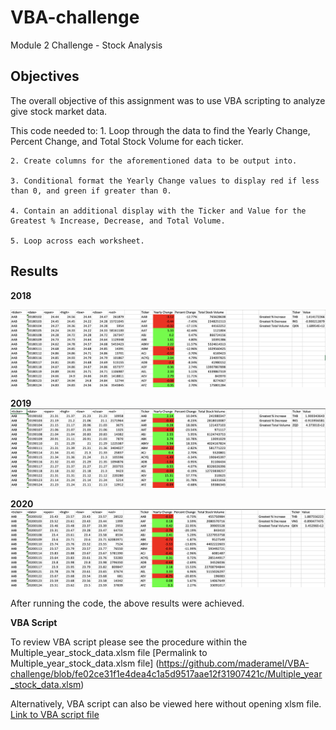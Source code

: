 # VBA-challenge
Module 2 Challenge - Stock Analysis

## Objectives
The overall objective of this assignment was to use VBA scripting to analyze give stock market data.

This code needed to:
    1. Loop through the data to find the Yearly Change, Percent Change, and Total Stock Volume for each ticker. 

    2. Create columns for the aforementioned data to be output into.

    3. Conditional format the Yearly Change values to display red if less than 0, and green if greater than 0. 

    4. Contain an additional display with the Ticker and Value for the Greatest % Increase, Decrease, and Total Volume.

    5. Loop across each worksheet.

## Results

**2018**

![This is a screenshot of the Multiple Year Stock Data after the VBA code was ran on sheet 2018](https://github.com/maderamel/VBA-challenge/blob/40daeed0c0c034165b6880d4b0800f36346d7490/Screenshots/Multiple_Year_Stock_Data_Result_Screenshot.png)

**2019**
![This is a screenshot of the Multiple Year Stock Data after the VBA code was ran on the 2019 sheet](https://github.com/maderamel/VBA-challenge/blob/40daeed0c0c034165b6880d4b0800f36346d7490/Screenshots/Multiple_Year_Stock_Data_2019.png)

**2020**
![This is a screenshot of the Multiple Year Stock Data after the VBA code was ran on the 2020 sheet](https://github.com/maderamel/VBA-challenge/blob/40daeed0c0c034165b6880d4b0800f36346d7490/Screenshots/Multiple_Year_Stock_Data_2020.png)

After running the code, the above results were achieved. 

**VBA Script**

To review VBA script please see the procedure within the Multiple_year_stock_data.xlsm file [Permalink to Multiple_year_stock_data.xlsm file] (https://github.com/maderamel/VBA-challenge/blob/fe02ce31f1e4dea4c1a5d9517aae12f31907421c/Multiple_year_stock_data.xlsm)

Alternatively, VBA script can also be viewed here without opening xlsm file. [Link to VBA script file](https://github.com/maderamel/VBA-challenge/blob/1f70071a3e73d696e0eeb82c25ac4b16fc3d1a92/StockChallenge.vbs)






